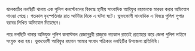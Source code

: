 ঝালকাঠির নলছিটি থানায় এক পুলিশ কনস্টেবলের বিরুদ্ধে স্থানীয় সাংবাদিক আরিফুর রহমানকে মারধর করার অভিযোগ পাওয়া গেছে। গতকাল বৃহস্পতিবার রাত আটটার দিকে এ ঘটনা ঘটে। ভুক্তভোগী সাংবাদিক এ বিষয়ে পুলিশ সুপার বরাবর লিখিত অভিযোগ দিয়েছেন।

পরে নলছিটি থানার অভিযুক্ত পুলিশ কনস্টেবল রেজানুন্নবী রাজুকে গতকাল রাতেই প্রত্যাহার করে জেলা পুলিশ লাইনে সংযুক্ত করা হয়। ভুক্তভোগী আরিফুর রহমান আমার সংবাদ পত্রিকার নলছিটির উপজেলা প্রতিনিধি।
